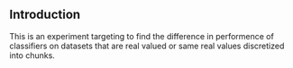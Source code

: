 ## Introduction

This is an experiment targeting to find the difference in performence of classifiers on datasets that are real valued or same real values discretized into chunks.
